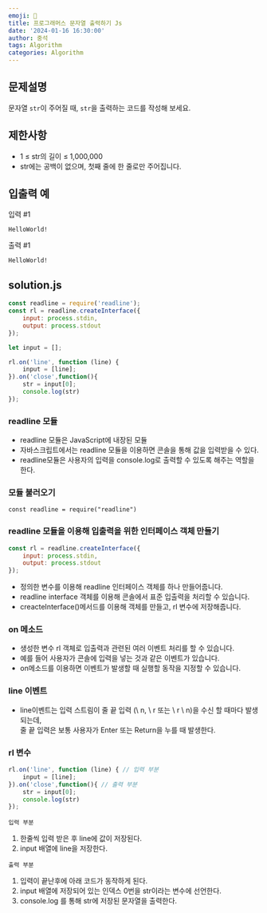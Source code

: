 ```yaml
---
emoji: 📝
title: 프로그래머스 문자열 출력하기 Js  
date: '2024-01-16 16:30:00'
author: 중석 
tags: Algorithm
categories: Algorithm  
---
```


## 문제설명 
문자열 `str`이 주어질 때, `str`을 출력하는 코드를 작성해 보세요.

## 제한사항
+ 1 ≤ str의 길이 ≤ 1,000,000
+ str에는 공백이 없으며, 첫째 줄에 한 줄로만 주어집니다.

## 입출력 예 

입력 #1
```
HelloWorld!
```

출력 #1
```
HelloWorld!
```

## solution.js 
```js
const readline = require('readline');
const rl = readline.createInterface({
    input: process.stdin,
    output: process.stdout
});

let input = [];

rl.on('line', function (line) {
    input = [line];
}).on('close',function(){
    str = input[0];
    console.log(str)
});
```

### readline 모듈  
+ readline 모듈은 JavaScript에 내장된 모듈 
+ 자바스크립트에서는 readline 모듈을 이용하면 콘솔을 통해 값을 입력받을 수 있다.
+ readline모듈은 사용자의 입력을 console.log로 출력할 수 있도록 해주는 역할을 한다.

### 모듈 불러오기 
```
const readline = require("readline")
```

### readline 모듈을 이용해 입출력을 위한 인터페이스 객체 만들기
```js
const rl = readline.createInterface({
    input: process.stdin,
    output: process.stdout
});
```
+ 정의한 변수를 이용해 readline 인터페이스 객체를 하나 만들어줍니다.
+ readline interface 객체를 이용해 콘솔에서 표준 입출력을 처리할 수 있습니다. 
+ creacteInterface()메서드를 이용해 객체를 만들고, rl 변수에 저장해줍니다.

### on 메소드 
+ 생성한 변수 rl 객체로 입출력과 관련된 여러 이벤트 처리를 할 수 있습니다. 
+ 예를 들어 사용자가 콘솔에 입력을 넣는 것과 같은 이벤트가 있습니다. 
+ on메소드를 이용하면 이벤트가 발생할 때 실행할 동작을 지정할 수 있습니다.

### line 이벤트 
+ line이벤트는 입력 스트림이 줄 끝 입력 (\ n, \ r 또는 \ r \ n)을 수신 할 때마다 발생되는데,    
  줄 끝 입력은 보통 사용자가 Enter 또는 Return을 누를 때 발생한다. 


### rl 변수
```js
rl.on('line', function (line) { // 입력 부분 
    input = [line];
}).on('close',function(){ // 출력 부분 
    str = input[0];
    console.log(str)
});
```
`입력 부분`    
1) 한줄씩 입력 받은 후 line에 값이 저장된다.
2) input 배열에 line을 저장한다. 

`출력 부분`
1) 입력이 끝난후에 아래 코드가 동작하게 된다. 
2) input 배열에 저장되어 있는 인덱스 0번을 str이라는 변수에 선언한다.
3) console.log 를 통해 str에 저장된 문자열을 출력한다. 

```toc
```